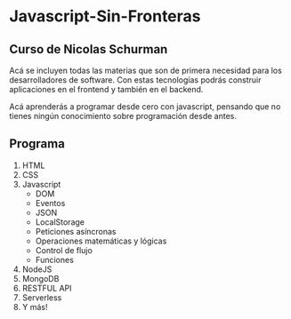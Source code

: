 # Javascript-Sin-Fronteras
## Curso de Nicolas Schurman

Acá se incluyen todas las materias que son de primera necesidad para los desarrolladores de software. Con estas tecnologías podrás construir aplicaciones en el frontend y también en el backend.


Acá aprenderás a programar desde cero con javascript, pensando que no tienes ningún conocimiento sobre programación desde antes.

## Programa

1. HTML
2. CSS
3. Javascript
    - DOM
    - Eventos
    - JSON
    - LocalStorage
    - Peticiones asíncronas
    - Operaciones matemáticas y lógicas
    - Control de flujo
    - Funciones
4. NodeJS
5. MongoDB
6. RESTFUL API
7. Serverless
8. Y más!
